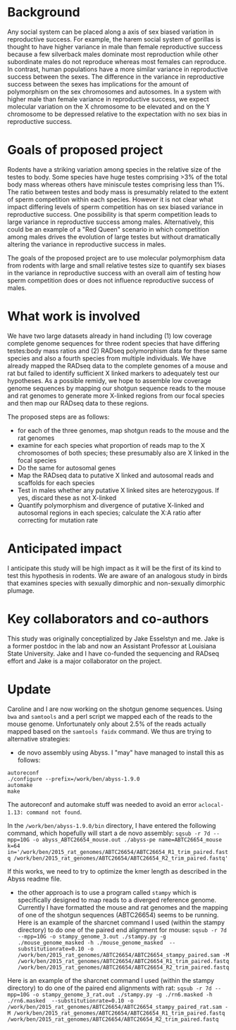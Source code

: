 # Background
Any social system can be placed along a axis of sex biased variation in reproductive success. For example, the harem social system of gorillas is thought to have higher variance in male than female reproductive success because a few silverback males dominate most reproduction while other subordinate males do not reproduce whereas most females can reproduce. In contrast, human populations have a more similar variance in reproductive success between the sexes.  The difference in the variance in reproductive success between the sexes has implications for the amount of polymorphism on the sex chromosomes and autosomes. In a system with higher male than female variance in reproductive success, we expect molecular variation on the X chromosome to be elevated and on the Y chromosome to be depressed relative to the expectation with no sex bias in reproductive success.

# Goals of proposed project
Rodents have a striking variation among species in the relative size of the testes to body. Some species have huge testes comprising >3% of the total body mass whereas others have miniscule testes comprising less than 1%. The ratio between testes and body mass is presumably related to the extent of sperm competition within each species. However it is not clear what impact differing levels of sperm competition has on sex biased variance in reproductive success. One possibility is that sperm competition leads to large variance in reproductive success among males.  Alternatively, this could be an example of a "Red Queen" scenario in which competition among males drives the evolution of large testes but without dramatically altering the variance in reproductive success in males.

The goals of the proposed project are to use molecular polymorphism data from rodents with large and small relative testes size to quantify sex biases in the variance in reproductive success with an overall aim of testing how sperm competition does or does not influence reproductive success of males.

# What work is involved
We have two large datasets already in hand including (1) low coverage complete genome sequences for three rodent species that have differing testes:body mass ratios and (2) RADseq polymorphism data for these same species and also a fourth species from multiple individuals.  We have already mapped the RADseq data to the complete genomes of a mouse and rat but failed to identify sufficient X linked markers to adequately test our hypotheses.  As a possible remidy, we hope to assemble low coverage genome sequences by mapping our shotgun sequence reads to the mouse and rat genomes to generate more X-linked regions from our focal species and then map our RADseq data to these regions.  

The proposed steps are as follows:
- for each of the three genomes, map shotgun reads to the mouse and the rat genomes
- examine for each species what proportion of reads map to the X chromosomes of both species; these presumably also are X linked in the focal species
- Do the same for autosomal genes
- Map the RADseq data to putative X linked and autosomal reads and scaffolds for each species
- Test in males whether any putative X linked sites are heterozygous.  If yes, discard these as not X-linked
- Quantify polymorphism and divergence of putative X-linked and autosomal regions in each species; calculate the X:A ratio after correcting for mutation rate

# Anticipated impact
I anticipate this study will be high impact as it will be the first of its kind to test this hypothesis in rodents. We are aware of an analogous study in birds that examines species with sexually dimorphic and non-sexually dimorphic plumage.

# Key collaborators and co-authors
This study was originally conceptialized by Jake Esselstyn and me. Jake is a former postdoc in the lab and now an Assistant Professor at Louisiana State University. Jake and I have co-funded the sequencing and RADseq effort and Jake is a major collaborator on the project.

# Update
Caroline and I are now working on the shotgun genome sequences.  Using `bwa` and `samtools` and a perl script we mapped each of the reads to the mouse genome.  Unfortunately only about 2.5% of the reads actually mapped based on the `samtools faidx` command.  We thus are trying to alternative strategies:
* de novo assembly using Abyss.  I "may" have managed to install this as follows:
```
autoreconf
./configure --prefix=/work/ben/abyss-1.9.0
automake
make
```
The autoreconf and automake stuff was needed to avoid an error `aclocal-1.13: command not found`.

In the `/work/ben/abyss-1.9.0/bin` directory, I have entered the following command, which hopefully will start a de novo assembly: 
`sqsub -r 7d --mpp=10G -o abyss_ABTC26654_mouse.out ./abyss-pe name=ABTC26654_mouse k=64 in='/work/ben/2015_rat_genomes/ABTC26654/ABTC26654_R1_trim_paired.fastq /work/ben/2015_rat_genomes/ABTC26654/ABTC26654_R2_trim_paired.fastq'`

If this works, we need to try to optimize the kmer length as described in the Abyss readme file.

* the other approach is to use a program called `stampy` which is specifically designed to map reads to a diverged reference genome. Currently I have formatted the mouse and rat genomes and the mapping of one of the shotgun sequences (ABTC26654) seems to be running.  Here is an example of the sharcnet command I used (within the stampy directory) to do one of the paired end alignment for mouse:
`sqsub -r 7d --mpp=10G -o stampy_genome_3.out ./stampy.py -g ./mouse_genome_masked -h ./mouse_genome_masked  --substitutionrate=0.10 -o /work/ben/2015_rat_genomes/ABTC26654/ABTC26654_stampy_paired.sam -M /work/ben/2015_rat_genomes/ABTC26654/ABTC26654_R1_trim_paired.fastq /work/ben/2015_rat_genomes/ABTC26654/ABTC26654_R2_trim_paired.fastq`

Here is an example of the sharcnet command I used (within the stampy directory) to do one of the paired end alignments with rat:
`sqsub -r 7d --mpp=10G -o stampy_genome_3_rat.out ./stampy.py -g ./rn6.masked -h ./rn6.masked  --substitutionrate=0.10 -o /work/ben/2015_rat_genomes/ABTC26654/ABTC26654_stampy_paired_rat.sam -M /work/ben/2015_rat_genomes/ABTC26654/ABTC26654_R1_trim_paired.fastq /work/ben/2015_rat_genomes/ABTC26654/ABTC26654_R2_trim_paired.fastq`

 

